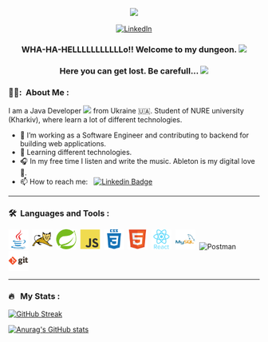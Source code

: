 
<p align="center">
  <img src="https://gist.github.com/patevs/b007a0e98fb216438d4cbf559fac4166/raw/88f20c9d749d756be63f22b09f3c4ac570bc5101/programming.gif" width="150"/>
</p>
<p align="center">
  <a href="https://www.linkedin.com/in/misha-makarevych/" target="_blank">
    <img src="https://runday.org/wp-content/uploads/2017/08/LinkedIn-Logo.png" alt="LinkedIn" width="150">
  </a>
</p>

<h3 align="center">
  WHA-HA-HELLLLLLLLLLLo!! Welcome to my dungeon.
  <img src="https://media.istockphoto.com/photos/scary-endless-medieval-catacombs-with-torches-mystical-nightmare-3d-picture-id1308121289?k=20&m=1308121289&s=612x612&w=0&h=tk08t3EHYp-kT6eNUDTYKmLA30l0LhiT0rJOHMs5OG4=" width="100">
</h3>

<h3 align="center">
  Here you can get lost. Be carefull...
  <img src="https://media1.giphy.com/media/zOvBKUUEERdNm/200.gif" width="100">
</h3>


### 👨‍💻: &nbsp;About Me :

I am a Java Developer <img src="https://media.giphy.com/media/WUlplcMpOCEmTGBtBW/giphy.gif" width="30"> from Ukraine 🇺🇦.
Student of NURE university (Kharkiv), where learn a lot of different technologies.


- 🔭 I’m working as a Software Engineer and contributing to backend for building web applications.
- 🌱 Learning different technologies.
- 🎧 In my free time I listen and write the music. Ableton is my digital love💙.
- 📫 How to reach me: &nbsp; [![Linkedin Badge](https://runday.org/wp-content/uploads/2017/08/LinkedIn-Logo.png)](https://www.linkedin.com/in/matsakdev/)

---

### 🛠 &nbsp;Languages and Tools :

<p>
  <img src="https://github.com/devicons/devicon/blob/master/icons/java/java-original.svg" title="Java" alt="Java" width="40" height="40"/>&nbsp;
  <img src="https://github.com/devicons/devicon/blob/master/icons/tomcat/tomcat-original.svg" title="Tomcat" alt="Tomcat" width="40" height="40"/>&nbsp;
  <img src="https://github.com/devicons/devicon/blob/master/icons/spring/spring-original.svg" title="Spring" alt="Spring" width="40" height="40"/>&nbsp;
  <img src="https://github.com/devicons/devicon/blob/master/icons/javascript/javascript-original.svg" title="JS" alt="JS " width="40" height="40"/>&nbsp;
  <img src="https://github.com/devicons/devicon/blob/master/icons/css3/css3-plain-wordmark.svg"  title="CSS3" alt="CSS" width="40" height="40"/>&nbsp;
  <img src="https://github.com/devicons/devicon/blob/master/icons/html5/html5-original.svg" title="HTML5" alt="HTML" width="40" height="40"/>&nbsp;
  <img src="https://github.com/devicons/devicon/blob/master/icons/react/react-original-wordmark.svg" title="React" alt="React" width="40" height="40"/>&nbsp;
  <img src="https://github.com/devicons/devicon/blob/master/icons/mysql/mysql-original-wordmark.svg" title="MySQL"  alt="MySQL" width="40" height="40"/>&nbsp;
  <img src="https://www.vectorlogo.zone/logos/getpostman/getpostman-icon.svg" title="Postman"  alt="Postman" width="40" height="40"/>&nbsp;
  <img src="https://github.com/devicons/devicon/blob/master/icons/git/git-original-wordmark.svg" title="Git" **alt="Git" width="40" height="40"/>&nbsp;
</p>

---

### 🔥 &nbsp; My Stats :
[![GitHub Streak](http://github-readme-streak-stats.herokuapp.com?user=matsakdev&theme=tokyonight_duo)](https://git.io/streak-stats)

[![Anurag's GitHub stats](https://github-readme-stats.vercel.app/api?username=matsakdev&show_icons=true&theme=tokyonight_duo)](https://github.com/anuraghazra/github-readme-stats)
